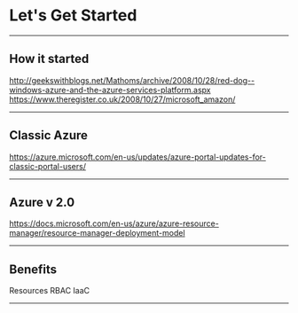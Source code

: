 # Let's Get Started

---
## How it started

http://geekswithblogs.net/Mathoms/archive/2008/10/28/red-dog--windows-azure-and-the-azure-services-platform.aspx
https://www.theregister.co.uk/2008/10/27/microsoft_amazon/

---
## Classic Azure

https://azure.microsoft.com/en-us/updates/azure-portal-updates-for-classic-portal-users/

---
## Azure v 2.0

https://docs.microsoft.com/en-us/azure/azure-resource-manager/resource-manager-deployment-model

---
## Benefits

Resources
RBAC
IaaC

---
